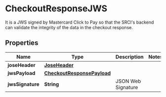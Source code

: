 

# CheckoutResponseJWS

It is a JWS signed by Mastercard Click to Pay so that the SRCI's backend can validate the integrity of the data in the checkout response.

## Properties

| Name | Type | Description | Notes |
|------------ | ------------- | ------------- | -------------|
|**joseHeader** | [**JoseHeader**](JoseHeader.md) |  |  |
|**jwsPayload** | [**CheckoutResponsePayload**](CheckoutResponsePayload.md) |  |  |
|**jwsSignature** | **String** | JSON Web Signature |  |



